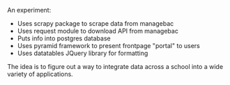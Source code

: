 An experiment:

* Uses scrapy package to scrape data from managebac
* Uses request module to download API from managebac
* Puts info into postgres database
* Uses pyramid framework to present frontpage "portal" to users
* Uses datatables JQuery library for formatting

The idea is to figure out a way to integrate data across a school into a wide variety of applications.